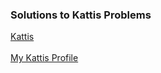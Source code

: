  <h3>Solutions to Kattis Problems</h3>
 
 <a href="https://open.kattis.com">Kattis</a> <br></br>
 <a href="https://open.kattis.com/users/pekka-venalainen">My Kattis Profile</a> 
 
